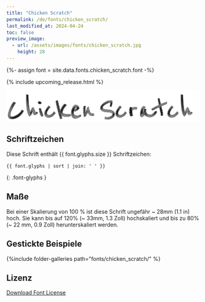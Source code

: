 ```yaml
---
title: "Chicken Scratch"
permalink: /de/fonts/chicken_scratch/
last_modified_at: 2024-04-24
toc: false
preview_image:
  - url: /assets/images/fonts/chicken_scratch.jpg
    height: 28
---
```

{%- assign font = site.data.fonts.chicken_scratch.font -%}

{% include upcoming_release.html %} 

![chicken_scratch](/assets/images/fonts/chicken_scratch.jpg)


## Schriftzeichen

Diese Schrift enthält  {{ font.glyphs.size }} Schriftzeichen:

```
{{ font.glyphs | sort | join: ' ' }}
```
{: .font-glyphs }

## Maße

Bei einer Skalierung von 100 % ist diese Schrift ungefähr ~ 28mm (1.1 in) hoch. 
Sie kann bis auf 120% (~ 33mm, 1.3 Zoll) hochskaliert und bis zu 80% (~ 22 mm, 0.9 Zoll) herunterskaliert werden.




## Gestickte Beispiele


{%include folder-galleries path="fonts/chicken_scratch/" %}



## Lizenz

[Download Font License](https://github.com/inkstitch/inkstitch/tree/main/fonts/violin_serif/LICENSE)
